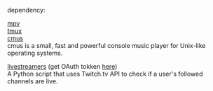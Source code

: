 dependency:

[mpv](https://github.com/mpv-player/mpv)  
[tmux](https://github.com/tmux/tmux/wiki)  
[cmus](https://cmus.github.io/)  
cmus is a small, fast and powerful console music player for Unix-like operating systems.

[livestreamers](https://github.com/begs/livestreamers) (get OAuth tokken [here](https://twitchapps.com/tmi/))  
A Python script that uses Twitch.tv API to check if a user's followed channels are live.
